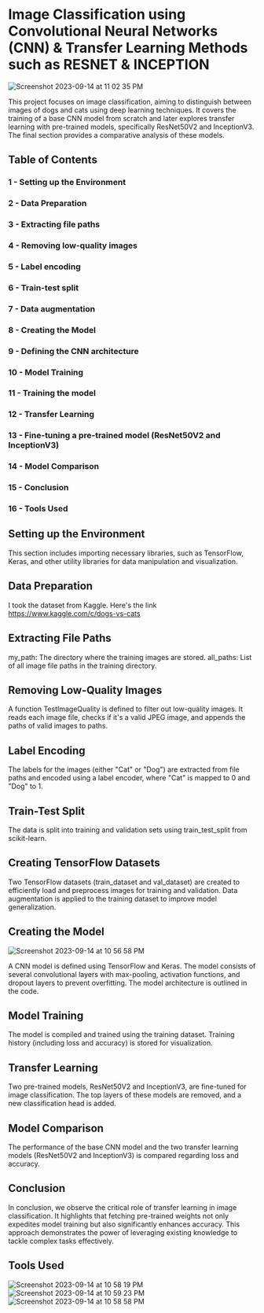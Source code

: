 # Image Classification using Convolutional Neural Networks (CNN) & Transfer Learning Methods such as RESNET & INCEPTION

![Screenshot 2023-09-14 at 11 02 35 PM](https://github.com/JatinSingh007/Data_Science_projects/assets/54170834/02217ef1-138b-4fe0-8bd3-5d56f1e17302)

This project focuses on image classification, aiming to distinguish between images of dogs and cats using deep learning techniques. It covers the training of a base CNN model from scratch and later explores transfer learning with pre-trained models, specifically ResNet50V2 and InceptionV3. The final section provides a comparative analysis of these models.

## Table of Contents

### 1 - Setting up the Environment
### 2 - Data Preparation
### 3 - Extracting file paths
### 4 - Removing low-quality images
### 5 - Label encoding
### 6 - Train-test split
### 7 - Data augmentation
### 8 - Creating the Model
### 9 - Defining the CNN architecture
### 10 - Model Training
### 11 - Training the model
### 12 - Transfer Learning
### 13 - Fine-tuning a pre-trained model (ResNet50V2 and InceptionV3)
### 14 - Model Comparison
### 15 - Conclusion
### 16 - Tools Used

## Setting up the Environment

This section includes importing necessary libraries, such as TensorFlow, Keras, and other utility libraries for data manipulation and visualization.

## Data Preparation

I took the dataset from Kaggle. Here's the link https://www.kaggle.com/c/dogs-vs-cats

## Extracting File Paths

my_path: The directory where the training images are stored.
all_paths: List of all image file paths in the training directory.

## Removing Low-Quality Images

A function TestImageQuality is defined to filter out low-quality images. It reads each image file, checks if it's a valid JPEG image, and appends the paths of valid images to paths.

## Label Encoding

The labels for the images (either "Cat" or "Dog") are extracted from file paths and encoded using a label encoder, where "Cat" is mapped to 0 and "Dog" to 1.

## Train-Test Split

The data is split into training and validation sets using train_test_split from scikit-learn.

## Creating TensorFlow Datasets

Two TensorFlow datasets (train_dataset and val_dataset) are created to efficiently load and preprocess images for training and validation. Data augmentation is applied to the training dataset to improve model generalization.

## Creating the Model

![Screenshot 2023-09-14 at 10 56 58 PM](https://github.com/JatinSingh007/Data_Science_projects/assets/54170834/2848f231-9422-462d-a59e-966602783b8a)



A CNN model is defined using TensorFlow and Keras. The model consists of several convolutional layers with max-pooling, activation functions, and dropout layers to prevent overfitting. The model architecture is outlined in the code.

## Model Training

The model is compiled and trained using the training dataset. Training history (including loss and accuracy) is stored for visualization.

## Transfer Learning

Two pre-trained models, ResNet50V2 and InceptionV3, are fine-tuned for image classification. The top layers of these models are removed, and a new classification head is added.

## Model Comparison

The performance of the base CNN model and the two transfer learning models (ResNet50V2 and InceptionV3) is compared regarding loss and accuracy.

## Conclusion

In conclusion, we observe the critical role of transfer learning in image classification. It highlights that fetching pre-trained weights not only expedites model training but also significantly enhances accuracy. This approach demonstrates the power of leveraging existing knowledge to tackle complex tasks effectively.

## Tools Used

![Screenshot 2023-09-14 at 10 58 19 PM](https://github.com/JatinSingh007/Data_Science_projects/assets/54170834/4e7364c5-df31-400e-ac4b-761d1cd264db)      ![Screenshot 2023-09-14 at 10 59 23 PM](https://github.com/JatinSingh007/Data_Science_projects/assets/54170834/c9ddf2f9-81dd-4e3e-a1c9-d366300c8cbb)      ![Screenshot 2023-09-14 at 10 58 58 PM](https://github.com/JatinSingh007/Data_Science_projects/assets/54170834/806665c6-0d69-4fcd-a830-17ca9fde67dd)



